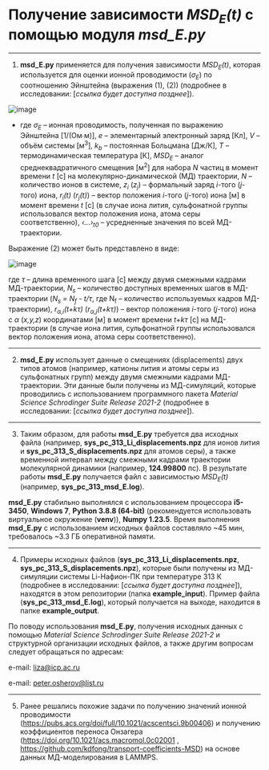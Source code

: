 # Получение зависимости _MSD<sub>E</sub>(t)_ с помощью модуля _msd_E.py_

-----

1) **msd_E.py** применяется для получения зависимости _MSD<sub>E</sub>(t)_, которая используется для оценки ионной проводимости (_σ<sub>E</sub>_) по соотношению Эйнштейна (выражения (1), (2)) (подробнее в исследовании: [_ссылка будет доступна позднее_]).

![image](https://github.com/user-attachments/assets/e96d6a62-5089-4ec5-8533-cd5a1b8819fc)

* где _σ<sub>E</sub>_ – ионная проводимость, полученная по выражению Эйнштейна [1/(Ом∙м)], _e_ – элементарный электронный заряд [Кл], _V_ – объём системы [м<sup>3</sup>], _k<sub>b</sub>_ – постоянная Больцмана [Дж/К], _T_ – термодинамическая температура [К], _MSD<sub>E</sub>_ – аналог среднеквадратичного смещения [м<sup>2</sup>] для набора _N_ частиц в момент времени _t_ [с] на молекулярно-динамической (МД) траектории, _N_ – количество ионов в системе, _z<sub>i</sub>_ (_z<sub>j</sub>_) – формальный заряд _i_-того (_j_-того) иона, _r<sub>i</sub>(t)_ (_r<sub>j</sub>(t)_) – вектор положения _i_-того (_j_-того) иона [м] в момент времени _t_ [с] (в случае иона лития, сульфонатной группы использовался вектор положения иона, атома серы соответственно), _‹...›<sub>t0</sub>_ – усредненные значения по всей МД-траектории.

Выражение (2) может быть представлено в виде:

![image](https://github.com/user-attachments/assets/db19d0d8-a782-4016-bef6-c3fb3597baf6)

где _τ_ – длина временного шага [с] между двумя смежными кадрами МД-траектории, _N<sub>s</sub>_ – количество доступных временных шагов в МД-траектории (_N<sub>s</sub> = N<sub>f</sub> - t/τ_, где N<sub>f</sub> – количество используемых кадров МД-траектории), _r<sub>α,i</sub>(t+kτ)_ (_r<sub>α,j</sub>(t+kτ)_) – вектор положения _i_-того (_j_-того) иона с _α_ (_x,y,z_) координатами [м] в момент времени _t+kτ_ [с] на МД-траектории (в случае иона лития, сульфонатной группы использовался вектор положения иона, атома серы соответственно).

-----

2) **msd_E.py** использует данные о смещениях (displacements) двух типов атомов (например, катионы лития и атомы серы из сульфонатных групп) между двумя смежными кадрами МД-траектории. Эти данные были получены из МД-симуляций, которые проводились с использованием программного пакета _Material Science Schrodinger Suite Release 2021-2_ (подробнее в исследовании: [_ссылка будет доступна позднее_]).

-----

3) Таким образом, для работы **msd_E.py** требуется два исходных файла (например, **sys_pc_313_Li_displacements.npz** для ионов лития и **sys_pc_313_S_displacements.npz** для атомов серы), а также временной интервал между смежными кадрами траектории молекулярной динамики (например, **124.99800** пс). В результате работы **msd_E.py** получается файл с зависимостью _MSD<sub>E</sub>(t)_ (например, **sys_pc_313_msd_E.log**).

**msd_E.py** стабильно выполнялся с использованием процессора **i5-3450**, **Windows 7**, **Python 3.8.8 (64-bit)** (рекомендуется использовать виртуальное окружение (**venv**)), **Numpy 1.23.5**. Время выполнения **msd_E.py** с использованием исходных файлов составляло ~45 мин, требовалось ~3.3 ГБ оперативной памяти.

-----

4) Примеры исходных файлов (**sys_pc_313_Li_displacements.npz**, **sys_pc_313_S_displacements.npz**), которые были получены из МД-симуляции системы Li-Нафион-ПК при температуре 313 К (подробнее в исследовании: [_ссылка будет доступна позднее_]), находятся в этом репозитории (папка **example_input**). Пример файла (**sys_pc_313_msd_E.log**), который получается на выходе, находится в папке **example_output**.

По поводу использования **msd_E.py**, получения исходных данных с помощью _Material Science Schrodinger Suite Release 2021-2_ и структурной организации исходных файлов, а также другим вопросам следует обращаться по адресам:

e-mail: liza@icp.ac.ru

e-mail: peter.osherov@list.ru

-----

5) Ранее решались похожие задачи по получению значений ионной проводимости (https://pubs.acs.org/doi/full/10.1021/acscentsci.9b00406) и получению коэффициентов переноса Онзагера (https://doi.org/10.1021/acs.macromol.0c02001 , https://github.com/kdfong/transport-coefficients-MSD) на основе данных МД-моделирования в LAMMPS.






